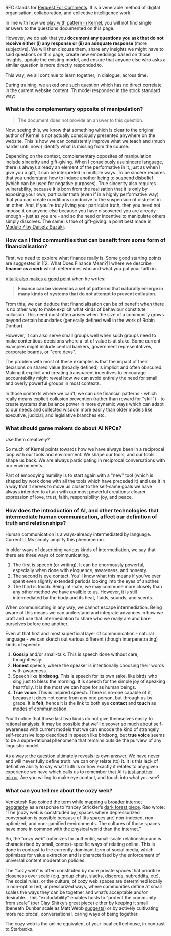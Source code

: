 RFC stands for [Request For Comments](https://www.ietf.org/rfc/rfc2555.txt). It is a venerable method of digital organisation, collaboration, and collective intelligence work.

In line with how we [play with pattern in Kernel](https://www.kernel.community/en/learn/module-0/play-of-pattern), you will not find single answers to the questions documented on this page. 

However, we do ask that you **document any questions you ask that do not receive either (i) any response or (ii) an adequate response** (more subjective). We will then discuss them, share any insights we might have to said questions on this page, create new embeddings based on those insights, update the existing model, and ensure that anyone else who asks a similar question is more directly responded to. 

This way, we all continue to learn together, in dialogue, across time.

During training, we asked one such question which has no direct correlate in the current website content. Th model responded in the stock standard way:

### What is the complementary opposite of manipulation?

> The document does not provide an answer to this question.

Now, seeing this, we know that something which is clear to the original author of Kernel is not actually consciously presented anywhere on the website. This is how we can consistently improve what we teach and (much harder until now!) identify what is missing from the course.

Depending on the context, complementary opposites of manipulation include sincerity and gift-giving. When I consciously use sincere language, there is always already an element of the performative in it, just as when I give you a gift, it can be interpreted in multiple ways. To be sincere requires that you understand how to induce another being to suspend disbelief (which can be used for negative purposes). True sincerity also requires vulnerability, because it is born from the realisation that it is only by exposing your own, particular truth (even if in a highly performative way) that you can create conditions conducive to the suspension of disbelief in an other. And, if you're truly living your particular truth, then you need not impose it on anyone else because you have discovered you are already enough - just as you are - and so the need or incentive to manipulate others simply dissolves. The same is true of gift-giving: a point best made in [Module 7 by Daisetz Suzuki](https://www.kernel.community/en/learn/module-7/the-gift/#one-last-link).

### How can I find communities that can benefit from some form of financialisation?

First, we need to explore what finance really is. Some good starting points are suggested in [[2. What Does Finance Mean?]] where we describe **finance as a verb** which determines who and what you put your faith in.

[Vitalik also makes a good point](https://vitalik.ca/general/2021/09/26/limits.html#finance-is-the-absence-of-collusion-prevention) when he writes:

> **Finance can be viewed as a set of patterns that naturally emerge in many kinds of systems that do not attempt to prevent collusion.**

From this, we can deduce that financialisation can be of benefit when there is no other way to make explicit what kinds of behaviour constitute collusion. This need most often arises when the size of a community grows beyond certain boundaries (generally defined well in the work of Robin Dunbar). 

However, it can also serve small groups well when such groups need to make contentious decisions where a lot of value is at stake. Some current examples might include central bankers, government representatives, corporate boards, or "core devs".

The problem with most of these examples is that the impact of their decisions on shared value (broadly defined) is implicit and often obscured. Making it explicit and creating transparent incentives to encourage accountability might reveal how we can avoid entirely the need for small and overly powerful groups in most contexts. 

In those contexts where we can't, we can use financial patterns - which really means explicit collusion prevention (rather than reward for "skill") - to create systems that balance power in more dynamic ways which can adapt to our needs and collected wisdom more easily than older models like executive, judicial, and legislative branches etc.

### What should game makers do about AI NPCs?

Use them creatively?

So much of Kernel points towards how we have always been in a reciprocal loop with our tools and environment. We shape our tools, and our tools shape us back. We are always participating in reciprocal conversations with our environments.

Part of embodying humility is to start again with a "new" tool (which is shaped by work done with all the tools which have preceded it) and use it in a way that it serves to move us closer to the self-same goals we have always intended to attain with our most powerful creations: clearer expression of love, trust, faith, responsibility, joy, and peace.

### How does the introduction of AI, and other technologies that intermediate human communication, affect our definition of truth and relationships?

Human communication is always-already intermediated by language. Current LLMs simply amplify this phenomenon.

In older ways of describing various kinds of intermediation, we say that there are three ways of communicating. 

1. The first is speech (or writing). It can be enormously powerful, especially when done with eloquence, awareness, and honesty.
2. The second is eye contact. You'll know what this means if you've ever spent even slightly extended periods looking into the eyes of another.
3. The third is touch. Being intimate, we may commune more closely than any other method we have availble to us. However, it is still intermediated by the body and its heat, fluids, sounds, and scents. 

When communicating in any way, we cannot escape intermediation. Being aware of this means we can understand and integrate advances in how we craft and use that intermediation to share who we really are and bare ourselves before one another.

Even at that first and most superficial layer of communication - natural language - we can sketch out various different (though interpenetrating) kinds of speech:

1. **Gossip** and/or small-talk. This is speech done without care, thoughtlessly.
2. **Honest** speech, where the speaker is intentionally choosing their words with awareness.
3. Speech like **birdsong**. This is speech for its own sake, like birds who sing just to bless the morning. It is speech for the simple joy of speaking heartfully. It is the most we can hope for as human beings.
4. **True voice**. This is inspired speech. There is no-one capable of it, because it does not come from any one person, but through us by grace. It is **felt**, hence it is the link to both eye **contact** and **touch** as modes of communication.

You'll notice that those last two kinds do not give themselves easily to rational analysis. It may be possible that we'll discover so much about self-awareness with current models that we can encode the kind of strangely self-recursive loop described in speech like birdsong, but **true voice** seems to be a supra-rational phenomena that remains outside the purview of any linguistic model. 

As always: the question ultimately reveals its own answer. We have never and will never fully define truth: we can only relate (to) it. It is this lack of definitive ability to say what truth is or how exactly it relates to any given experience we have which calls us to remember that AI is [just another mirror](https://www.poetseers.org/the-poetseers/hafiz/hafiz-poems-the-gift/hlove/2-2/). Are you willing to make eye contact, and touch into what you see?

### What can you tell me about the cozy web?

Venkstesh Rao coined the term while mapping a [broader internet geography](https://studio.ribbonfarm.com/p/the-extended-internet-universe) as a response to Yancey Strickler’s [dark forest piece](https://onezero.medium.com/the-dark-forest-theory-of-the-internet-7dc3e68a7cb1:). Rao wrote: “The [cozy web is constituded by] spaces where depressurized conversation is possible because of [its spaces are] non-indexed, non-optimized, and non-gamified environments. The cultures of those spaces have more in common with the physical world than the internet.”

So, the “cozy web” optimizes for authentic, small-scale relationship and is characterised by small, context-specific ways of relating online. This is done in contrast to the currently dominant form of social media, which optimizes for value extraction and is characterised by the enforcement of universal content moderation policies. 

The “cozy web” is often constituted by more private spaces that  prioritize closeness over scale (e.g. group chats, slacks, discords, subreddits, etc).  The social rules, or the culture, of cozy web spaces are determined locally in non-optimized, unpressurized ways, where communities define at small scales the ways they can be together and what’s acceptable and/or desirable.  This "excludability" enables hosts to “protect the community from scale” (per Clay Shirky’s great [piece](https://gwern.net/doc/technology/2005-shirky-agroupisitsownworstenemy.pdf)) either by keeping it small (beneath Dunbar scale as Matt Webb [suggests](https://interconnected.org/home/2021/01/07/dunbar_spaces)) or by actively cultivating more reciprocal, conversational, caring ways of being together. 

The cozy web is the online equivalent of your local coffeehouse, in contrast to Starbucks.